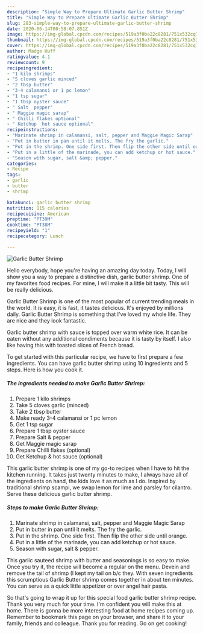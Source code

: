 ```yaml
---
description: "Simple Way to Prepare Ultimate Garlic Butter Shrimp"
title: "Simple Way to Prepare Ultimate Garlic Butter Shrimp"
slug: 283-simple-way-to-prepare-ultimate-garlic-butter-shrimp
date: 2020-06-14T00:58:07.851Z
image: https://img-global.cpcdn.com/recipes/519a3f0ba22c8281/751x532cq70/garlic-butter-shrimp-recipe-main-photo.jpg
thumbnail: https://img-global.cpcdn.com/recipes/519a3f0ba22c8281/751x532cq70/garlic-butter-shrimp-recipe-main-photo.jpg
cover: https://img-global.cpcdn.com/recipes/519a3f0ba22c8281/751x532cq70/garlic-butter-shrimp-recipe-main-photo.jpg
author: Madge Huff
ratingvalue: 4.1
reviewcount: 9
recipeingredient:
- "1 kilo shrimps"
- "5 cloves garlic minced"
- "2 tbsp butter"
- "3-4 calamansi or 1 pc lemon"
- "1 tsp sugar"
- "1 tbsp oyster sauce"
- " Salt  pepper"
- " Maggie magic sarap"
- " Chilli flakes optional"
- " Ketchup  hot sauce optional"
recipeinstructions:
- "Marinate shrimp in calamansi, salt, pepper and Maggie Magic Sarap"
- "Put in butter in pan until it melts. The fry the garlic."
- "Put in the shrimp. One side first. Then flip the other side until orange."
- "Put in a little of the marinade, you can add ketchup or hot sauce."
- "Season with sugar, salt &amp; pepper."
categories:
- Recipe
tags:
- garlic
- butter
- shrimp

katakunci: garlic butter shrimp 
nutrition: 115 calories
recipecuisine: American
preptime: "PT39M"
cooktime: "PT38M"
recipeyield: "1"
recipecategory: Lunch

---
```



![Garlic Butter Shrimp](https://img-global.cpcdn.com/recipes/519a3f0ba22c8281/751x532cq70/garlic-butter-shrimp-recipe-main-photo.jpg)

Hello everybody, hope you're having an amazing day today. Today, I will show you a way to prepare a distinctive dish, garlic butter shrimp. One of my favorites food recipes. For mine, I will make it a little bit tasty. This will be really delicious.

Garlic Butter Shrimp is one of the most popular of current trending meals in the world. It is easy, it is fast, it tastes delicious. It's enjoyed by millions daily. Garlic Butter Shrimp is something that I've loved my whole life. They are nice and they look fantastic.

Garlic butter shrimp with sauce is topped over warm white rice. It can be eaten without any additional condiments because it is tasty by itself. I also like having this with toasted slices of French bread.


To get started with this particular recipe, we have to first prepare a few ingredients. You can have garlic butter shrimp using 10 ingredients and 5 steps. Here is how you cook it.

<!--inarticleads1-->

##### The ingredients needed to make Garlic Butter Shrimp:

1. Prepare 1 kilo shrimps
1. Take 5 cloves garlic (minced)
1. Take 2 tbsp butter
1. Make ready 3-4 calamansi or 1 pc lemon
1. Get 1 tsp sugar
1. Prepare 1 tbsp oyster sauce
1. Prepare  Salt &amp; pepper
1. Get  Maggie magic sarap
1. Prepare  Chilli flakes (optional)
1. Get  Ketchup &amp; hot sauce (optional)


This garlic butter shrimp is one of my go-to recipes when I have to hit the kitchen running. It takes just twenty minutes to make, I always have all of the ingredients on hand, the kids love it as much as I do. Inspired by traditional shrimp scampi, we swap lemon for lime and parsley for cilantro. Serve these delicious garlic butter shrimp. 

<!--inarticleads2-->

##### Steps to make Garlic Butter Shrimp:

1. Marinate shrimp in calamansi, salt, pepper and Maggie Magic Sarap
1. Put in butter in pan until it melts. The fry the garlic.
1. Put in the shrimp. One side first. Then flip the other side until orange.
1. Put in a little of the marinade, you can add ketchup or hot sauce.
1. Season with sugar, salt &amp; pepper.


This garlic sauteed shrimp with butter and seasonings is so easy to make. Once you try it, the recipe will become a regular on the menu. Devein and remove the tail of shrimp (I kept my tail on b/c they. With seven ingredients this scrumptious Garlic Butter shrimp comes together in about ten minutes. You can serve as a quick little appetizer or over angel hair pasta. 

So that's going to wrap it up for this special food garlic butter shrimp recipe. Thank you very much for your time. I'm confident you will make this at home. There is gonna be more interesting food at home recipes coming up. Remember to bookmark this page on your browser, and share it to your family, friends and colleague. Thank you for reading. Go on get cooking!

